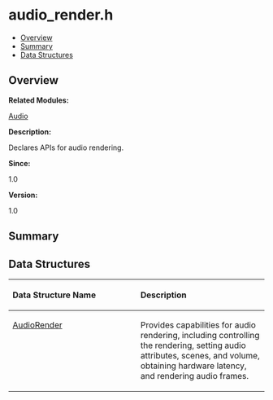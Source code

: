 # audio\_render.h<a name="ZH-CN_TOPIC_0000001054799561"></a>

-   [Overview](#section380517269165626)
-   [Summary](#section947094315165626)
-   [Data Structures](#nested-classes)

## **Overview**<a name="section380517269165626"></a>

**Related Modules:**

[Audio](Audio.md)

**Description:**

Declares APIs for audio rendering. 

**Since:**

1.0

**Version:**

1.0

## **Summary**<a name="section947094315165626"></a>

## Data Structures<a name="nested-classes"></a>

<a name="table438429824165626"></a>
<table><thead align="left"><tr id="row1268462387165626"><th class="cellrowborder" valign="top" width="50%" id="mcps1.1.3.1.1"><p id="p990655505165626"><a name="p990655505165626"></a><a name="p990655505165626"></a>Data Structure Name</p>
</th>
<th class="cellrowborder" valign="top" width="50%" id="mcps1.1.3.1.2"><p id="p2039135599165626"><a name="p2039135599165626"></a><a name="p2039135599165626"></a>Description</p>
</th>
</tr>
</thead>
<tbody><tr id="row883910827165626"><td class="cellrowborder" valign="top" width="50%" headers="mcps1.1.3.1.1 "><p id="p1582241857165626"><a name="p1582241857165626"></a><a name="p1582241857165626"></a><a href="AudioRender.md">AudioRender</a></p>
</td>
<td class="cellrowborder" valign="top" width="50%" headers="mcps1.1.3.1.2 "><p id="p1736759168165626"><a name="p1736759168165626"></a><a name="p1736759168165626"></a>Provides capabilities for audio rendering, including controlling the rendering, setting audio attributes, scenes, and volume, obtaining hardware latency, and rendering audio frames. </p>
</td>
</tr>
</tbody>
</table>

